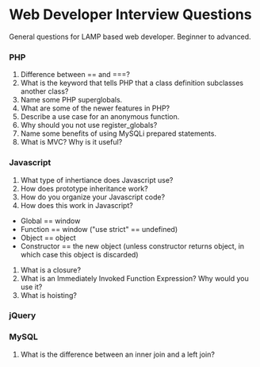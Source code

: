 Web Developer Interview Questions
=======================

General questions for LAMP based web developer. Beginner to advanced.

### PHP

1. Difference between == and ===?
2. What is the keyword that tells PHP that a class definition subclasses another class?
3. Name some PHP superglobals.
4. What are some of the newer features in PHP?
5. Describe a use case for an anonymous function.
6. Why should you not use register_globals?
7. Name some benefits of using MySQLi prepared statements.
8. What is MVC? Why is it useful?

### Javascript

1. What type of inhertiance does Javascript use?
2. How does prototype inheritance work?
3. How do you organize your Javascript code?
4. How does this work in Javascript?
  * Global == window
  * Function == window ("use strict" == undefined)
  * Object == object
  * Constructor == the new object (unless constructor returns object, in which case this object is discarded)
1. What is a closure?
2. What is an Immediately Invoked Function Expression? Why would you use it?
3. What is hoisting?

### jQuery

### MySQL

1. What is the difference between an inner join and a left join?
